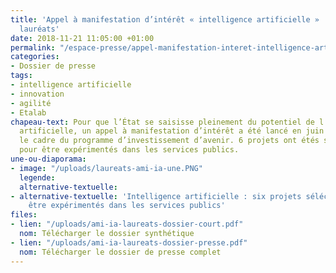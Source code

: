 ```yaml
---
title: 'Appel à manifestation d’intérêt « intelligence artificielle » : annonce des
  lauréats'
date: 2018-11-21 11:05:00 +01:00
permalink: "/espace-presse/appel-manifestation-interet-intelligence-artificielle-annonce-laureats/"
categories:
- Dossier de presse
tags:
- intelligence artificielle
- innovation
- agilité
- Etalab
chapeau-text: Pour que l’État se saisisse pleinement du potentiel de l’intelligence
  artificielle, un appel à manifestation d’intérêt a été lancé en juin 2018, dans
  le cadre du programme d’investissement d’avenir. 6 projets ont étés sélectionnés
  pour être expérimentés dans les services publics.
une-ou-diaporama:
- image: "/uploads/laureats-ami-ia-une.PNG"
  legende: 
  alternative-textuelle: 
- alternative-textuelle: 'Intelligence artificielle : six projets séléctionnés pour
    être expérimentés dans les services publics'
files:
- lien: "/uploads/ami-ia-laureats-dossier-court.pdf"
  nom: Télécharger le dossier synthétique
- lien: "/uploads/ami-ia-laureats-dossier-presse.pdf"
  nom: Télécharger le dossier de presse complet
---
```


